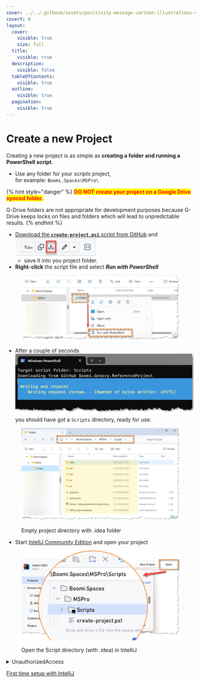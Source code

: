 ```yaml
---
cover: ../../.gitbook/assets/positivity-message-cartoon-illustrations-concept.jpg
coverY: 0
layout:
  cover:
    visible: true
    size: full
  title:
    visible: true
  description:
    visible: false
  tableOfContents:
    visible: true
  outline:
    visible: true
  pagination:
    visible: true
---
```


# Create a new Project

Creating a new project is as simple as **creating a folder and running a PowerShell script**.

* Use any folder for your _scripts_ project,\
  for example:  `Boomi.Spaces\MSPro\`

{% hint style="danger" %}
<mark style="color:red;">**DO NOT create your project on a Google Drive synced folder.**</mark>

G-Drive folders are not appropriate for development purposes because G-Drive keeps locks on files and folders which will lead to unpredictable results.
{% endhint %}

* [Download the **`create-project.ps1`** script from GitHub](https://github.com/MarkusSchmidtPro/Boomi.Groovy.ReferenceProject/blob/main/bin/create-project.ps1) and \
  ![](../../.gitbook/assets/githubDownloadFile.png)
  * save it into you project folder.
* **Right**-**click** the script file and select _**Run with PowerShell**_

<figure><img src="../../.gitbook/assets/image.png" alt=""><figcaption></figcaption></figure>

* After a couple of seconds \
  ![](../../.gitbook/assets/psWorking.png)\
  you should have got a `Scripts` directory, ready for use.

<figure><img src="../../.gitbook/assets/image (1).png" alt=""><figcaption><p>Empty project directory with .idea folder</p></figcaption></figure>

* Start [IntellJ Community Edition](pre-requisites-7deb11c4cf894c33b76456ab85cad596/) and open your project

<figure><img src="../../.gitbook/assets/image (5).png" alt=""><figcaption><p>Open the Script directory (with .idea) in IntelliJ</p></figcaption></figure>

<details>

<summary>UnauthorizedAccess</summary>

```jsx
PS C:\vStudio\BoomiProjects\ABC> **Get-ExecutionPolicy -List**

        Scope ExecutionPolicy
        ----- ---------------
MachinePolicy       Undefined
   UserPolicy       Undefined
      Process       Undefined
  CurrentUser       Undefined
 LocalMachine       AllSigned

**> Set-ExecutionPolicy -ExecutionPolicy Bypass -Scope CurrentUser**
```

</details>



[First time setup with IntelliJ](../../MGF4Boomi%20-%20Groovy%20for%20Boomi%20bfadc9ce63764373816fa22fccd3cdc1/Getting%20Started%20019408ce4279434d934d162b6ed03d4e/Setup%20a%20customer%20project%20a5e8a967b06b4f9d9123b55f72e07145/First%20time%20setup%20with%20IntelliJ%208996f46e6cbe4fe9aac05d0d0a53dac2.md)
